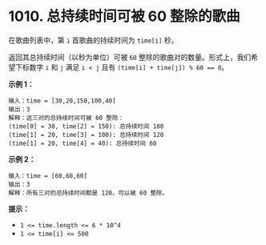 # 1010. 总持续时间可被 60 整除的歌曲

在歌曲列表中，第 `i` 首歌曲的持续时间为 `time[i]` 秒。

返回其总持续时间（以秒为单位）可被 `60` 整除的歌曲对的数量。形式上，我们希望下标数字 `i` 和 `j` 满足 `i < j` 且有 `(time[i] + time[j]) % 60 == 0`。

**示例 1：**

```()
输入：time = [30,20,150,100,40]
输出：3
解释：这三对的总持续时间可被 60 整除：
(time[0] = 30, time[2] = 150): 总持续时间 180
(time[1] = 20, time[3] = 100): 总持续时间 120
(time[1] = 20, time[4] = 40): 总持续时间 60
```

**示例 2：**

```()
输入：time = [60,60,60]
输出：3
解释：所有三对的总持续时间都是 120，可以被 60 整除。
```

**提示：**

- `1 <= time.length <= 6 * 10^4`
- `1 <= time[i] <= 500`
